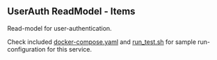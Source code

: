 UserAuth ReadModel - Items
---

Read-model for user-authentication.

Check included [docker-compose.yaml][0] and [run_test.sh][1] for sample run-configuration for this service.

  [0]: https://github.com/TerrexTech/rm-shipment-items/blob/master/test/docker-compose.yaml
  [1]: https://github.com/TerrexTech/rm-shipment-items/blob/master/run_test.sh
